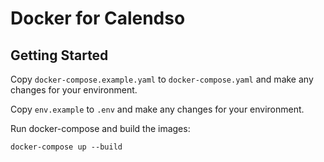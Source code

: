 # Docker for Calendso

## Getting Started

Copy `docker-compose.example.yaml` to `docker-compose.yaml` and make any changes for your environment.

Copy `env.example` to `.env` and make any changes for your environment.

Run docker-compose and build the images:
```
docker-compose up --build
```